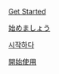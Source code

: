 <a href="/en/">Get Started</a>

<a href="/ja/">始めましょう</a>

<a href="/ko/">시작하다</a>

<a href="/zh-CH/">開始使用</a>